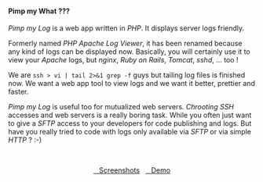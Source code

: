 #### Pimp my What ???

*Pimp my Log* is a web app written in *PHP*. It displays server logs friendly.

Formerly named *PHP Apache Log Viewer*, it has been renamed because any kind of logs can be displayed now. Basically, you will certainly use it to view your *Apache* logs, but *nginx*, *Ruby on Rails*, *Tomcat*, *sshd*, ... too !

We are `ssh > vi | tail 2>&1 grep -f` guys but tailing log files is finished now. We want a web app tool to view logs and we want it better, prettier and faster.

*Pimp my Log* is useful too for mutualized web servers. *Chrooting* *SSH* accesses and web servers is a really boring task. While you often just want to give a *SFTP* access to your developers for code publishing and logs. But have you really tried to code with logs only available via *SFTP* or via simple *HTTP* ? :-)

<br/><center>

<a type="button" class="btn btn-sm btn-warning" href="/getting-started/screenshots.html"><span class="glyphicon glyphicon-list-alt"></span>&nbsp;&nbsp;&nbsp;Screenshots</a> &nbsp; <a type="button" class="btn btn-sm btn-warning" href="http://demo.pimpmylog.com"><span class="glyphicon glyphicon-star-empty"></span>&nbsp;&nbsp;&nbsp;Demo</a>

</center>
